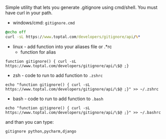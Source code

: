 <!--
.. title: Gitignore windows cmd util
.. slug: gitignore-windows-cmd-util
.. date: 2025-06-22 13:47:35 UTC+02:00
.. tags: git,gitignore,windows,linux,command-line,cmd,zsh,bash
.. category: git
.. link: 
.. description: 
.. type: text
-->

Simple utility that lets you generate .gitignore using cmd/shell.
You must have curl in your path.

- windows/cmd: `gitignore.cmd`

```cmd
@echo off
curl -sL https://www.toptal.com/developers/gitignore/api/%*
```

- linux - add function into your aliases file or .*rc
  * function for alias
```shell
function gitignore() { curl -sL https://www.toptal.com/developers/gitignore/api/\$@ ;}
```

  * zsh - code to run to add function to `.zshrc`
```shell
echo "function gitignore() { curl -sL https://www.toptal.com/developers/gitignore/api/\$@ ;}" >> ~/.zshrc
```

  * bash - code to run to add function to  `.bash`
```shell
echo "function gitignore() { curl -sL https://www.toptal.com/developers/gitignore/api/\$@ ;}" >> ~/.bashrc
```

and than you can type:

```shell
gitignore python,pycharm,django
```


